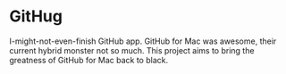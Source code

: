 # GitHug

I-might-not-even-finish GitHub app. GitHub for Mac was awesome, their current hybrid monster not so much. This project aims to bring the greatness of GitHub for Mac back to black.
